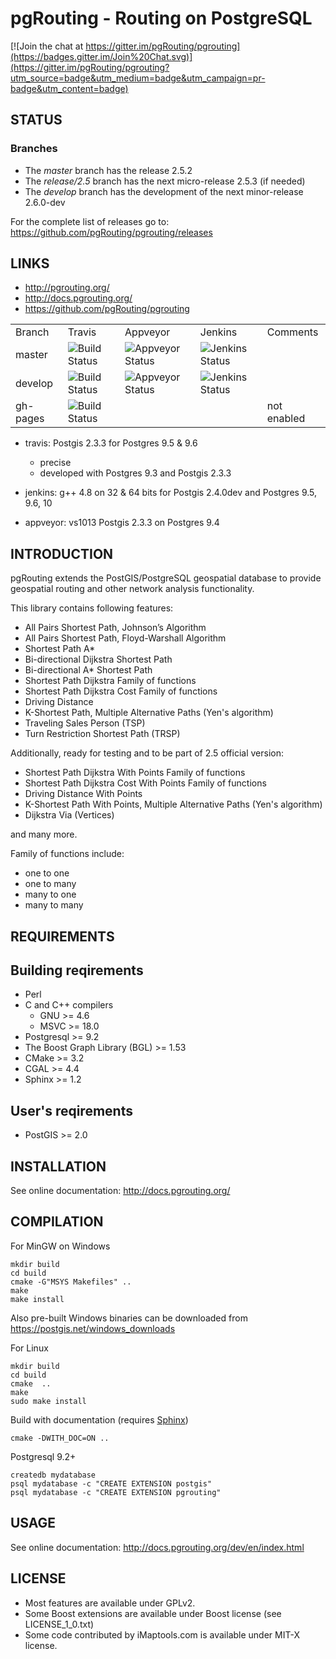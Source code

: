 # pgRouting - Routing on PostgreSQL

[![Join the chat at https://gitter.im/pgRouting/pgrouting](https://badges.gitter.im/Join%20Chat.svg)](https://gitter.im/pgRouting/pgrouting?utm_source=badge&utm_medium=badge&utm_campaign=pr-badge&utm_content=badge)

## STATUS

### Branches

* The *master* branch has the release  2.5.2
* The *release/2.5* branch has the next micro-release 2.5.3 (if needed)
* The *develop* branch has the development of the next minor-release 2.6.0-dev

For the complete list of releases go to:
https://github.com/pgRouting/pgrouting/releases


## LINKS

* http://pgrouting.org/
* http://docs.pgrouting.org/
* https://github.com/pgRouting/pgrouting

<table>
	<tr>
		<td>Branch</td>
		<td>Travis</td>
		<td>Appveyor</td>
		<td>Jenkins</td>
		<td>Comments</td>
	</tr>
	<tr>
		<td>master</td>
		<td><img src="https://travis-ci.org/pgRouting/pgrouting.png?branch=master" alt="Build Status"/></td>
		<td><img src="https://ci.appveyor.com/api/projects/status/github/pgRouting/pgrouting?branch=master&svg=true" alt="Appveyor Status"/></td>
        <td><img src="https://winnie.postgis.net:444/buildStatus/icon?job=pgRouting_matrix_master" alt="Jenkins Status"/></td>
		<td></td>
	</tr>
	<tr>
		<td>develop</td>
		<td><img src="https://travis-ci.org/pgRouting/pgrouting.png?branch=develop" alt="Build Status"/></td>
		<td><img src="https://ci.appveyor.com/api/projects/status/github/pgRouting/pgrouting?branch=develop&svg=true" alt="Appveyor Status"/></td>
        <td><img src="https://winnie.postgis.net:444/buildStatus/icon?job=pgRouting_matrix_branch_develop" alt="Jenkins Status"/></td>
		<td></td>
	</tr>
	<tr>
		<td>gh-pages</td>
		<td><img src="https://travis-ci.org/pgRouting/pgrouting.png?branch=gh-pages" alt="Build Status"/></td>
		<td></td>
		<td></td>
		<td>not enabled</td>
	</tr>
</table>

* travis: Postgis 2.3.3 for  Postgres 9.5 & 9.6
  * precise
  * developed with Postgres 9.3 and  Postgis 2.3.3

* jenkins: g++ 4.8 on 32 & 64 bits for Postgis 2.4.0dev and Postgres 9.5, 9.6, 10
* appveyor: vs1013 Postgis 2.3.3 on Postgres 9.4




## INTRODUCTION

pgRouting extends the PostGIS/PostgreSQL geospatial database to provide geospatial routing and other network analysis functionality.

This library contains following features:

* All Pairs Shortest Path, Johnson’s Algorithm
* All Pairs Shortest Path, Floyd-Warshall Algorithm
* Shortest Path A*
* Bi-directional Dijkstra Shortest Path
* Bi-directional A* Shortest Path
* Shortest Path Dijkstra Family of functions
* Shortest Path Dijkstra Cost Family of functions
* Driving Distance
* K-Shortest Path, Multiple Alternative Paths (Yen's algorithm)
* Traveling Sales Person (TSP)
* Turn Restriction Shortest Path (TRSP)

Additionally, ready for testing and to be part of 2.5 official version:

* Shortest Path Dijkstra With Points Family of functions
* Shortest Path Dijkstra Cost With Points Family of functions
* Driving Distance With Points
* K-Shortest Path With Points, Multiple Alternative Paths (Yen's algorithm)
* Dijkstra Via (Vertices)

and many more.

Family of functions include:

* one to one
* one to many
* many to one
* many to many

## REQUIREMENTS

Building reqirements
--------------------
* Perl
* C and C++ compilers
  * GNU >= 4.6
  * MSVC >= 18.0
* Postgresql >= 9.2
* The Boost Graph Library (BGL) >= 1.53
* CMake >= 3.2
* CGAL >= 4.4
* Sphinx >= 1.2


User's reqirements
--------------------

* PostGIS  >= 2.0

## INSTALLATION

See online documentation: http://docs.pgrouting.org/

## COMPILATION

For MinGW on Windows

	mkdir build
	cd build
	cmake -G"MSYS Makefiles" ..
	make
	make install

Also pre-built Windows binaries can be downloaded from https://postgis.net/windows_downloads

For Linux

	mkdir build
	cd build
	cmake  ..
	make
	sudo make install

Build with documentation (requires [Sphinx](http://sphinx-doc.org/))

	cmake -DWITH_DOC=ON ..

Postgresql 9.2+

	createdb mydatabase
	psql mydatabase -c "CREATE EXTENSION postgis"
	psql mydatabase -c "CREATE EXTENSION pgrouting"

## USAGE

See online documentation: http://docs.pgrouting.org/dev/en/index.html

## LICENSE

* Most features are available under GPLv2.
* Some Boost extensions are available under Boost license (see LICENSE_1_0.txt)
* Some code contributed by iMaptools.com is available under MIT-X license.



